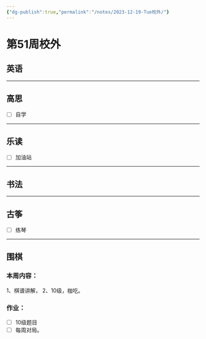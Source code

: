 ```yaml
---
{"dg-publish":true,"permalink":"/notes/2023-12-19-Tue校外/"}
---
```



# 第51周校外
## 英语

---
## 高思
- [ ] 自学

---
## 乐读
- [ ] 加油站
---
## 书法

---
## 古筝
- [ ] 练琴
---
## 围棋
### 本周内容：
1、棋谱讲解，
2、10级，枷吃。
### 作业：
- [ ] 10级题目
- [ ] 每周对局。